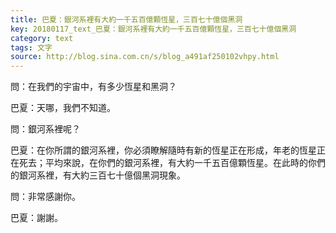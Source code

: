 ```yaml
---
title: 巴夏：銀河系裡有大約一千五百億顆恆星，三百七十億個黑洞
key: 20180117_text_巴夏：銀河系裡有大約一千五百億顆恆星，三百七十億個黑洞
category: text
tags: 文字
source: http://blog.sina.com.cn/s/blog_a491af250102vhpy.html
---
```


問：在我們的宇宙中，有多少恆星和黑洞？

巴夏：天哪，我們不知道。

問：銀河系裡呢？

巴夏：在你所謂的銀河系裡，你必須瞭解隨時有新的恆星正在形成，年老的恆星正在死去；平均來說，在你們的銀河系裡，有大約一千五百億顆恆星。在此時的你們的銀河系裡，有大約三百七十億個黑洞現象。

問：非常感謝你。

巴夏：謝謝。
